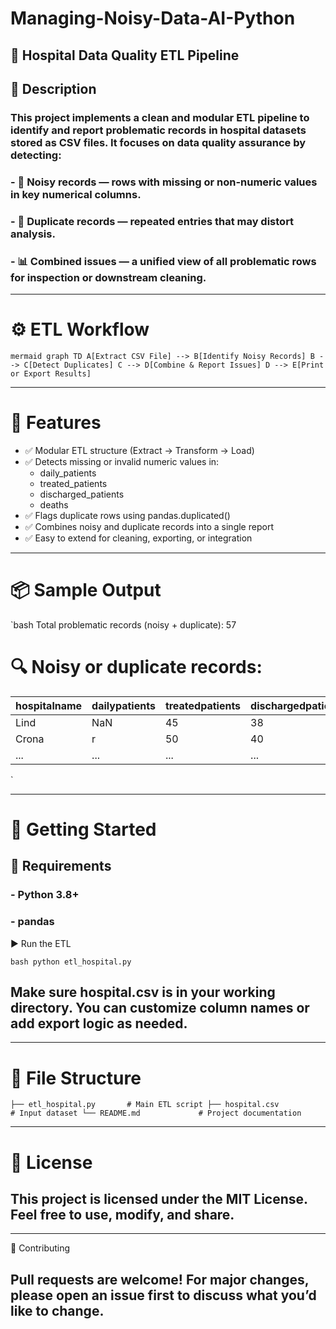 # Managing-Noisy-Data-AI-Python

## 🏥 Hospital Data Quality ETL Pipeline

## 📌 Description

### This project implements a clean and modular ETL pipeline to identify and report problematic records in hospital datasets stored as CSV files. It focuses on data quality assurance by detecting:

### - 🧨 Noisy records — rows with missing or non-numeric values in key numerical columns.
### - 🔁 Duplicate records — repeated entries that may distort analysis.
### - 📊 Combined issues — a unified view of all problematic rows for inspection or downstream cleaning.
---

# ⚙️ ETL Workflow

`mermaid
graph TD
    A[Extract CSV File] --> B[Identify Noisy Records]
    B --> C[Detect Duplicates]
    C --> D[Combine & Report Issues]
    D --> E[Print or Export Results]
`

---

# 🧪 Features

- ✅ Modular ETL structure (Extract → Transform → Load)
- ✅ Detects missing or invalid numeric values in:
  - daily_patients
  - treated_patients
  - discharged_patients
  - deaths
- ✅ Flags duplicate rows using pandas.duplicated()
- ✅ Combines noisy and duplicate records into a single report
- ✅ Easy to extend for cleaning, exporting, or integration

---

# 📦 Sample Output

`bash
Total problematic records (noisy + duplicate): 57

# 🔍 Noisy or duplicate records:
| hospitalname | dailypatients | treatedpatients | dischargedpatients | deaths |
|---------------|----------------|------------------|----------------------|--------|
| Lind          | NaN            | 45               | 38                   | 2      |
| Crona         | r              | 50               | 40                   | 1      |
| ...           | ...            | ...              | ...                  | ...    |
`

---

# 🚀 Getting Started

## 🔧 Requirements

### - Python 3.8+
### - pandas

▶️ Run the ETL

`bash
python etl_hospital.py
`

## Make sure hospital.csv is in your working directory. You can customize column names or add export logic as needed.

---

# 📁 File Structure

`
├── etl_hospital.py       # Main ETL script
├── hospital.csv          # Input dataset
└── README.md             # Project documentation
`

---

# 📜 License

## This project is licensed under the MIT License. Feel free to use, modify, and share.

---

🤝 Contributing

## Pull requests are welcome! For major changes, please open an issue first to discuss what you’d like to change.
